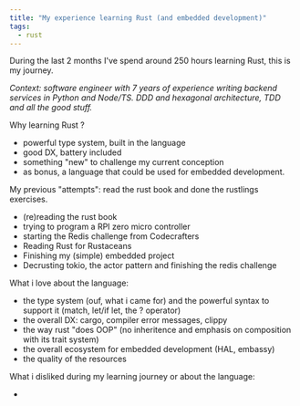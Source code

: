 ```yaml
---
title: "My experience learning Rust (and embedded development)"
tags:
  - rust
---
```


During the last 2 months I've spend around 250 hours learning Rust, this is my
journey.

_Context: software engineer with 7 years of experience writing backend services
in Python and Node/TS. DDD and hexagonal architecture, TDD and all the good
stuff._

Why learning Rust ?

- powerful type system, built in the language
- good DX, battery included
- something "new" to challenge my current conception
- as bonus, a language that could be used for embedded development.

My previous "attempts": read the rust book and done the rustlings exercises.

- (re)reading the rust book
- trying to program a RPI zero micro controller
- starting the Redis challenge from Codecrafters
- Reading Rust for Rustaceans
- Finishing my (simple) embedded project
- Decrusting tokio, the actor pattern and finishing the redis challenge

What i love about the language:

- the type system (ouf, what i came for) and the powerful syntax to support it
  (match, let/if let, the ? operator)
- the overall DX: cargo, compiler error messages, clippy
- the way rust "does OOP" (no inheritence and emphasis on composition with its
  trait system)
- the overall ecosystem for embedded development (HAL, embassy)
- the quality of the resources

What i disliked during my learning journey or about the language:

-
